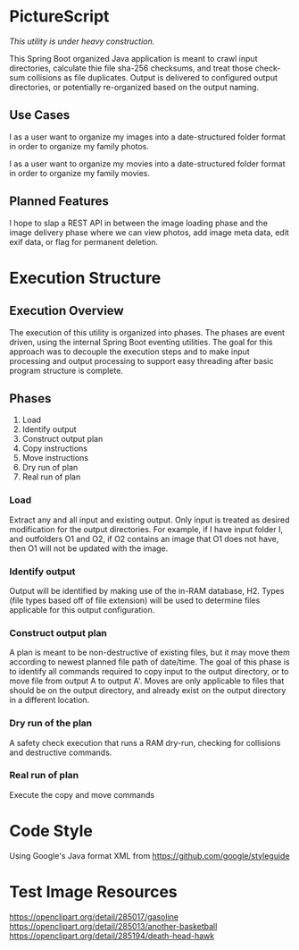 # PictureScript

 _This utility is under heavy construction._

This Spring Boot organized Java application is meant to crawl input directories, calculate thie file 
sha-256 checksums, and treat those check-sum collisions as file duplicates.  Output is delivered
to configured output directories, or potentially re-organized based on the output naming.  

## Use Cases

I as a user want to organize my images into a date-structured folder format in order to organize my 
family photos.

I as a user want to organize my movies into a date-structured folder format in order to organize my
family movies.

## Planned Features

I hope to slap a REST API in between the image loading phase and the image delivery phase where
we can view photos, add image meta data, edit exif data, or flag for permanent deletion.

# Execution Structure

## Execution Overview

The execution of this utility is organized into phases.  The phases are event driven, using the 
internal Spring Boot eventing utilities.  The goal for this approach was to decouple the execution
steps and to make input processing and output processing to support easy threading after 
basic program structure is complete.  

## Phases

1. Load
1. Identify output
1. Construct output plan
  1. Copy instructions
  1. Move instructions
1. Dry run of plan
1. Real run of plan

### Load

Extract any and all input and existing output.  Only input is treated as desired modification for
the output directories.  For example, if I have input folder I, and outfolders O1 and O2, if O2
contains an image that O1 does not have, then O1 will not be updated with the image.  

### Identify output

Output will be identified by making use of the in-RAM database, H2.  Types (file types based off of
file extension) will be used to determine files applicable for this output configuration.

### Construct output plan

A plan is meant to be non-destructive of existing files, but it may move them according to newest
planned file path of date/time.  The goal of this phase is to identify all commands required to copy 
input to the output directory, or to move file from output A to output A'. Moves are only applicable
to files that should be on the output directory, and already exist on the output directory in a 
different location.

### Dry run of the plan

A safety check execution that runs a RAM dry-run, checking for collisions and destructive commands.  

### Real run of plan

Execute the copy and move commands

# Code Style

Using Google's Java format XML from <https://github.com/google/styleguide>

# Test Image Resources

<https://openclipart.org/detail/285017/gasoline>
<https://openclipart.org/detail/285013/another-basketball>
<https://openclipart.org/detail/285194/death-head-hawk>